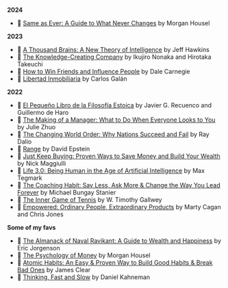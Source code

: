 **2024**
- 📙 [Same as Ever: A Guide to What Never Changes](https://www.goodreads.com/book/show/125116554-same-as-ever) by Morgan Housel

**2023**

- 📗 [A Thousand Brains: A New Theory of Intelligence](https://www.goodreads.com/book/show/54503521-a-thousand-brains?ref=nav_sb_ss_1_14) by Jeff Hawkins
- 📗 [The Knowledge-Creating Company](https://www.goodreads.com/en/book/show/619723) by Ikujiro Nonaka and Hirotaka Takeuchi
- 📗 [How to Win Friends and Influence People](https://www.goodreads.com/book/show/4865.How_to_Win_Friends_and_Influence_People?ref=nav_sb_ss_1_8) by Dale Carnegie
- 📗 [Libertad Inmobiliaria](https://www.goodreads.com/book/show/63365244-libertad-inmobiliaria?from_search=true&from_srp=true&qid=njAiLsGNyn&rank=1) by Carlos Galán

**2022**

- 📗 [El Pequeño Libro de la Filosofía Estoica](https://www.amazon.es/El-peque%C3%B1o-libro-filosof%C3%ADa-estoica/dp/8413441684/ref=sr_1_1?crid=LTT5J1EZ6R7E&keywords=el+peque%C3%B1o+libro+del+estoicismo) by Javier G. Recuenco and Guillermo de Haro
- 📗 [The Making of a Manager: What to Do When Everyone Looks to You](https://www.goodreads.com/book/show/38821039-the-making-of-a-manager) by Julie Zhuo
- 📗 [The Changing World Order: Why Nations Succeed and Fail](https://www.goodreads.com/book/show/52962238-the-changing-world-order) by Ray Dalio
- 📗 [Range](https://www.goodreads.com/book/show/41795733-range) by David Epstein
- 📗 [Just Keep Buying: Proven Ways to Save Money and Build Your Wealth](https://www.goodreads.com/book/show/59046778-just-keep-buying) by Nick Maggiulli
- 📗 [Life 3.0: Being Human in the Age of Artificial Intelligence](https://www.goodreads.com/book/show/34272565-life-3-0) by Max Tegmark
- 📗 [The Coaching Habit: Say Less, Ask More & Change the Way You Lead Forever](https://www.goodreads.com/book/show/29342515-the-coaching-habit) by Michael Bungay Stanier
- 📗 [The Inner Game of Tennis](https://www.goodreads.com/book/show/905.The_Inner_Game_of_Tennis) by W. Timothy Gallwey
- 📗 [Empowered: Ordinary People, Extraordinary Products](https://www.goodreads.com/book/show/53481975-empowered) by Marty Cagan and Chris Jones

**Some of my favs**

- 📗 [The Almanack of Naval Ravikant: A Guide to Wealth and Happiness](https://www.goodreads.com/book/show/54898389-the-almanack-of-naval-ravikant?ref=nav_sb_ss_1_10) by Eric Jorgenson
- 📗 [The Psychology of Money](https://www.goodreads.com/book/show/41881472-the-psychology-of-money?ref=nav_sb_ss_1_8) by Morgan Housel
- 📗 [Atomic Habits: An Easy & Proven Way to Build Good Habits & Break Bad Ones](https://www.goodreads.com/book/show/40121378-atomic-habits?ref=nav_sb_ss_1_13) by James Clear
- 📗 [Thinking, Fast and Slow](https://www.goodreads.com/book/show/11468377-thinking-fast-and-slow?ref=nav_sb_ss_1_11) by Daniel Kahneman
